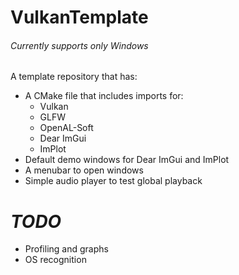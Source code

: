 # VulkanTemplate
###### *Currently supports only Windows*

A template repository that has:
- A CMake file that includes imports for:
  - Vulkan
  - GLFW
  - OpenAL-Soft
  - Dear ImGui
  - ImPlot
- Default demo windows for Dear ImGui and ImPlot
- A menubar to open windows
- Simple audio player to test global playback


# ***TODO*** 
- Profiling and graphs
- OS recognition
